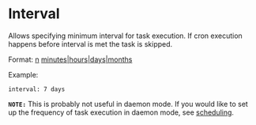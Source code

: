 # Interval
Allows specifying minimum interval for task execution. If cron execution happens before interval is met the task is skipped.

Format: [n](/n) [minutes|hours|days|months](/minutes|hours|days|months)

Example:

```
interval: 7 days
```

**`NOTE:`** This is probably not useful in daemon mode. If you would like to set up the frequency of task execution in daemon mode, see [scheduling](/Daemon#scheduling).